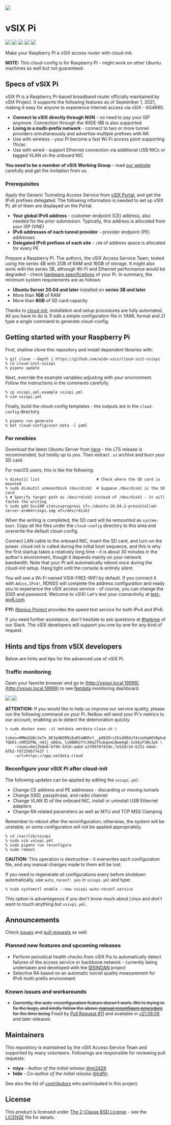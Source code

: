 ![](https://i.imgur.com/AluMwI0.png)

# vSIX Pi
[![](http://img.shields.io/github/license/wide-vsix/vsixpi)](LICENSE) [![](https://img.shields.io/github/issues/wide-vsix/vsixpi)](https://github.com/wide-vsix/vsixpi/issues) [![](https://img.shields.io/github/issues-pr/wide-vsix/vsixpi)](https://github.com/wide-vsix/vsixpi/pulls) [![](https://img.shields.io/github/last-commit/wide-vsix/vsixpi)](https://github.com/wide-vsix/vsixpi/commits) [![](https://img.shields.io/github/release/wide-vsix/vsixpi)](https://github.com/wide-vsix/vsixpi/releases)

Make your Raspberry Pi a vSIX access router with cloud-init.

**NOTE:** This cloud-config is for Raspberry Pi - might work on other Ubuntu machines as well but not guaranteed.

## Specs of vSIX Pi
vSIX Pi is a Raspberry Pi-based broadband router officially maintained by vSIX Project. It supports the following features as of September 1, 2021, making it easy for anyone to experience Internet access via vSIX - AS4690.

- **Connect to vSIX directly through NGN** - no need to pay your ISP anymore. Connection through the WIDE-BB is also supported 
- **Living in a multi-prefix network** - connect to two or more tunnel providers simultaneously and advertise multiple prefixes with RA
- Use with wireless - your Pi become a fast Wi-Fi access point supporting 11n/ac
- Use with wired - support Ethernet connection via additional USB NICs or tagged VLAN on the onboard NIC

**You need to be a member of vSIX Working Group** - read [our website](https://www.vsix.wide.ad.jp/) carefully and get the invitation from us.

### Prerequisites
Apply the Generic Tunneling Access Service from [vSIX Portal](https://portal.vsix.wide.ad.jp/), and get the IPv6 prefixes delegated. The following information is needed to set up vSIX Pi; all of them are displayed on the Portal.

- **Your global IPv6 address** - customer endpoint (CE) address, also needed for the prior submission. Typically, this address is allocated from your ISP (VNE)
- **IPv6 addresses of each tunnel provider** - provider endpoint (PE) addresses
- **Delegated IPv6 prefixes of each site** - `/60` of address space is allocated for every PE

Prepare a Raspberry Pi. The authors, the vSIX Access Service Team, tested using the series 4B with 2GB of RAM and 16GB of storage. It might also work with the series 3B, although Wi-Fi and Ethernet performance would be degraded - check  [hardware specifications](https://en.wikipedia.org/wiki/Raspberry_Pi#Specifications) of your Pi. In summary, the minimum system requirements are as follows:

- **Ubuntu Server 20.04 and later** installed on **series 3B and later**
- More than **1GB** of RAM
- More than **8GB** of SD card capacity

Thanks to [cloud-init](https://cloudinit.readthedocs.io/en/latest/), installation and setup procedures are fully automated. All you have to do is *1)* edit a simple configuration file in YAML format and *2)* type a single command to generate cloud-config.

## Getting started with your Raspberry Pi
First, shallow clone this repository and install dependent libraries with:

```
% git clone --depth 1 https://github.com/wide-vsix/cloud-init-vsixpi
% cd cloud-init-vsixpi
% pipenv update
```

Next, override the example variables adjusting with your environment. Follow the instructions in the comments carefully.

```
% cp vsixpi.yml.example vsixpi.yml
% vim vsixpi.yml
```

Finally, build the cloud-config templates - the outputs are in the `cloud-config` directory.

```
% pipenv run generate
% bat cloud-config/user-data -l yaml
```

### For newbies
Download the latest Ubuntu Server from [here](https://ubuntu.com/download/raspberry-pi) - the LTS release is recommended, but totally up to you. Then extract `.xz` archive and burn your SD card.

For macOS users, this is like the following:

```
% diskutil list                         # Check where the SD card is mounted
% sudo diskutil unmountDisk /dev/disk2  # Suppose /dev/disk2 is the SD card
% # Specify target path as /dev/rdisk2 instead of /dev/disk2 - it will fasten the writing
% sudo gdd bs=16M status=progress if=./ubuntu-20.04.2-preinstalled-server-arm64+raspi.img of=/dev/rdisk2
```

When the writing is completed, the SD card will be remounted as `system-boot`. Copy all the files under the `cloud-config` directory to this area and overwrite the default cloud-config.

Connect LAN cable to the onboard NIC, insert the SD card, and turn on the power. cloud-init is called during the initial boot sequence, and this is why the first startup takes a relatively long time - it is about 30 minutes in the author's environment, though it depends mainly on your network bandwidth. Note that your Pi will automatically reboot once during the cloud-init setup. Hang tight until the console is entirely silent.

You will see a Wi-Fi named VSIX-FREE-WIFI by default. If you connect it with `Adios,IPv4!`, RDNSS will complete the address configuration and ready you to experience the vSIX access service - of course, you can change the SSID and password. Welcome to vSIX! Let's test your connectivity at [test-ipv6.com](https://test-ipv6.com/).

**FYI:** [iNonius Project](https://inonius.net/) provides the speed test service for both IPv4 and IPv6.

If you need further assistance, don't hesitate to ask questions at [#helpme](https://app.slack.com/client/T022V857XM4/C02DBTWM0JX) of our Slack. The vSIX developers will support you one by one for any kind of request.

## Hints and tips from vSIX developers
Below are hints and tips for the advanced use of vSIX Pi.

### Traffic monitoring
Open your favorite browser and go to [http://vsixpi.local:19999](http://vsixpi.local:19999) to see [Netdata](https://www.netdata.cloud/) monitoring dashboard.

[![](https://i.imgur.com/nHMLnWY.png)](https://i.imgur.com/nHMLnWY.png)
[![](https://i.imgur.com/uYjA47F.png)](https://i.imgur.com/uYjA47F.png)

**ATTENTION:** If you would like to help us improve our service quality, please run the following command on your Pi. Netbox will send your Pi's metrics to our account, enabling us to detect the deterioration quickly.

```
% sudo docker exec -it netdata netdata-claim.sh \
    -token=HMWaSQ0c3eTe_NE3qXW2RNi8uK5aWKRvY__pO8Z8rcIKsd90duT4zzeHqHGV8phaKzp-7QGK1-o9RIEPNL_nH1j_eD6xL_lubBBKoYYcXOqJThubqomLNwm4gE-1x56yFSNvJpk \
    -rooms=0e12b8e6-bf96-4d10-aabd-a3f0976f43de,7a52dc34-6231-4dee-8fb2-fd7259b77e3f \
    -url=https://app.netdata.cloud
```

### Reconfigure your vSIX Pi after cloud-init
The following updates can be applied by editing the `vsixpi.yml`:

- Change CE address and PE addresses - discarding or moving tunnels
- Change SSID, passphrase, and radio channel
- Change VLAN ID of the onboard NIC, install or uninstall USB Ethernet adapters
- Change RA related parameters as well as MTU and TCP MSS Clamping

Remember to reboot after the reconfiguration; otherwise, the system will be unstable, or some configuration will not be applied appropriately.

```
% cd /var/lib/vsixpi
% sudo vim vsixpi.yml
% sudo pipenv run reconfigure
% sudo reboot
```

**CAUTION:** This operation is destructive - it overwrites each configuration file, and any manual changes made to them will be lost.

If you need to regenerate all configurations every before shutdown automatically, use `auto_reconf: yes` in `vsixpi.yml` and type:

```
% sudo systemctl enable --now vsixpi-auto-reconf.service
```

This option is advantageous if you don't know much about Linux and don't want to touch anything but `vsixpi.yml`.

## Announcements
Check [issues](https://github.com/wide-vsix/cloud-init-vsixpi/issues) and [pull requests](https://github.com/wide-vsix/cloud-init-vsixpi/pulls) as well.

### Planned new features and upcoming releases

- Perform periodical health checks from vSIX Pis to automatically detect failures of the access service or backbone network - currently being undertaken and developed with the [@SINDAN](https://github.com/SINDAN) project
- Selective RA based on an automatic tunnel quality measurement for IPv6 multi-prefix environment

### Known issues and workarounds

- ~~Currently, the auto-reconfiguration feature doesn't work. We're trying to fix the bugs, and kindly follow the above [manual reconfigure procedure](https://github.com/wide-vsix/vsixpi#reconfigure-your-vsix-pi-after-cloud-init) for the time being~~ Fixed by [Pull Request #11](https://github.com/wide-vsix/vsixpi/pull/11) and available in [v21.09.06](https://github.com/wide-vsix/vsixpi/releases/tag/21.09.06) and later releases

## Maintainers
This repository is maintained by the vSIX Access Service Team and supported by many volunteers. Followings are responsible for reviewing pull requests:

- **miya** - *Author of the initial release* [@mi2428](https://github.com/mi2428)
- **hide** - *Co-author of the initial release* [@hdfln](https://github.com/hdfln)

See also the list of [contributors](https://github.com/wide-vsix/vsixpi/graphs/contributors) who participated in this project.

## License
This product is licensed under [The 2-Clause BSD License](https://opensource.org/licenses/BSD-2-Clause) - see the [LICENSE](LICENSE) file for details.
